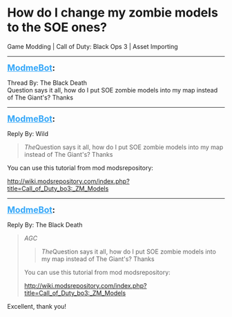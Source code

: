 # How do I change my zombie models to the SOE ones?
Game Modding | Call of Duty: Black Ops 3 | Asset Importing

---
<strong style="font-size: 1.4em;"><span style="text-decoration: underline;text-decoration-color: #34a7f9;"><span style="color:#34a7f9;">ModmeBot</span></span>:</strong>

<p>Thread By: The Black Death<br />Question says it all, how do I put SOE zombie models into my map instead of The Giant&#39;s? Thanks</p>

---
<strong style="font-size: 1.4em;"><span style="text-decoration: underline;text-decoration-color: #34a7f9;"><span style="color:#34a7f9;">ModmeBot</span></span>:</strong>

<p>Reply By: Wild<br /><blockquote><em>The</em>Question says it all, how do I put SOE zombie models into my map instead of The Giant&#39;s? Thanks</blockquote><p style="text-align:left;">You can use this tutorial from mod modsrepository:</p><p style="text-align:left;"><a href="http://wiki.modsrepository.com/index.php?title=Call_of_Duty_bo3:_ZM_Models">http://wiki.modsrepository.com/index.php?title=Call_of_Duty_bo3:_ZM_Models</a></p></p>

---
<strong style="font-size: 1.4em;"><span style="text-decoration: underline;text-decoration-color: #34a7f9;"><span style="color:#34a7f9;">ModmeBot</span></span>:</strong>

<p>Reply By: The Black Death<br /><blockquote><em>AGC</em><blockquote><em>The</em>Question says it all, how do I put SOE zombie models into my map instead of The Giant&#39;s? Thanks</blockquote><p style="text-align:left;">You can use this tutorial from mod modsrepository:</p><p style="text-align:left;"><a href="http://wiki.modsrepository.com/index.php?title=Call_of_Duty_bo3:_ZM_Models">http://wiki.modsrepository.com/index.php?title=Call_of_Duty_bo3:_ZM_Models</a></p></blockquote><p style="text-align:left;">Excellent, thank you!</p></p>
